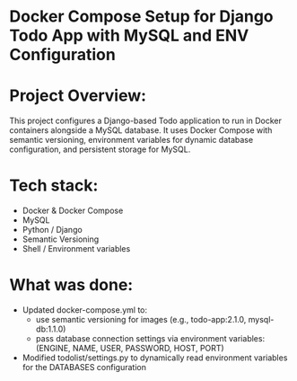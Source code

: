 # Docker Compose Setup for Django Todo App with MySQL and ENV Configuration

# Project Overview:

This project configures a Django-based Todo application to run in Docker containers alongside a MySQL database. It uses Docker Compose with semantic versioning, environment variables for dynamic database configuration, and persistent storage for MySQL.

# Tech stack:

- Docker & Docker Compose
- MySQL
- Python / Django
- Semantic Versioning
- Shell / Environment variables

# What was done:

- Updated docker-compose.yml to:
  - use semantic versioning for images (e.g., todo-app:2.1.0, mysql-db:1.1.0)
  - pass database connection settings via environment variables: (ENGINE, NAME, USER, PASSWORD, HOST, PORT)
- Modified todolist/settings.py to dynamically read environment variables for the DATABASES configuration

